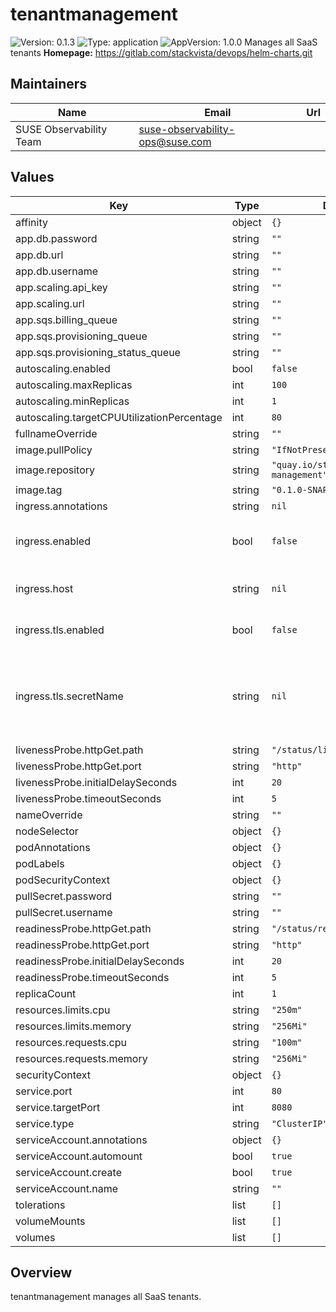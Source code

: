 # tenantmanagement

![Version: 0.1.3](https://img.shields.io/badge/Version-0.1.3-informational?style=flat-square) ![Type: application](https://img.shields.io/badge/Type-application-informational?style=flat-square) ![AppVersion: 1.0.0](https://img.shields.io/badge/AppVersion-1.0.0-informational?style=flat-square)
Manages all SaaS tenants
**Homepage:** <https://gitlab.com/stackvista/devops/helm-charts.git>
## Maintainers

| Name | Email | Url |
| ---- | ------ | --- |
| SUSE Observability Team | <suse-observability-ops@suse.com> |  |

## Values

| Key | Type | Default | Description |
|-----|------|---------|-------------|
| affinity | object | `{}` |  |
| app.db.password | string | `""` |  |
| app.db.url | string | `""` |  |
| app.db.username | string | `""` |  |
| app.scaling.api_key | string | `""` |  |
| app.scaling.url | string | `""` |  |
| app.sqs.billing_queue | string | `""` |  |
| app.sqs.provisioning_queue | string | `""` |  |
| app.sqs.provisioning_status_queue | string | `""` |  |
| autoscaling.enabled | bool | `false` |  |
| autoscaling.maxReplicas | int | `100` |  |
| autoscaling.minReplicas | int | `1` |  |
| autoscaling.targetCPUUtilizationPercentage | int | `80` |  |
| fullnameOverride | string | `""` |  |
| image.pullPolicy | string | `"IfNotPresent"` |  |
| image.repository | string | `"quay.io/stackstate/tenant-management"` |  |
| image.tag | string | `"0.1.0-SNAPSHOT-0fdae22e"` |  |
| ingress.annotations | string | `nil` |  |
| ingress.enabled | bool | `false` | Whether to deploy Ingress resource. |
| ingress.host | string | `nil` | HTTP host for the ingress. |
| ingress.tls.enabled | bool | `false` | Whether to enable TLS for ingress. |
| ingress.tls.secretName | string | `nil` | The name of K8s secrets containing SSL certificate for ingress. |
| livenessProbe.httpGet.path | string | `"/status/live"` |  |
| livenessProbe.httpGet.port | string | `"http"` |  |
| livenessProbe.initialDelaySeconds | int | `20` |  |
| livenessProbe.timeoutSeconds | int | `5` |  |
| nameOverride | string | `""` |  |
| nodeSelector | object | `{}` |  |
| podAnnotations | object | `{}` |  |
| podLabels | object | `{}` |  |
| podSecurityContext | object | `{}` |  |
| pullSecret.password | string | `""` |  |
| pullSecret.username | string | `""` |  |
| readinessProbe.httpGet.path | string | `"/status/ready"` |  |
| readinessProbe.httpGet.port | string | `"http"` |  |
| readinessProbe.initialDelaySeconds | int | `20` |  |
| readinessProbe.timeoutSeconds | int | `5` |  |
| replicaCount | int | `1` |  |
| resources.limits.cpu | string | `"250m"` |  |
| resources.limits.memory | string | `"256Mi"` |  |
| resources.requests.cpu | string | `"100m"` |  |
| resources.requests.memory | string | `"256Mi"` |  |
| securityContext | object | `{}` |  |
| service.port | int | `80` |  |
| service.targetPort | int | `8080` |  |
| service.type | string | `"ClusterIP"` |  |
| serviceAccount.annotations | object | `{}` |  |
| serviceAccount.automount | bool | `true` |  |
| serviceAccount.create | bool | `true` |  |
| serviceAccount.name | string | `""` |  |
| tolerations | list | `[]` |  |
| volumeMounts | list | `[]` |  |
| volumes | list | `[]` |  |

## Overview
tenantmanagement manages all SaaS tenants.
